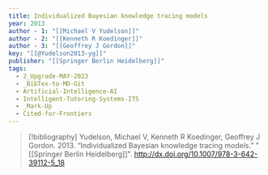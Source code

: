 ```yaml
---
title: Individualized Bayesian knowledge tracing models
year: 2013
author - 1: "[[Michael V Yudelson]]"
author - 2: "[[Kenneth R Koedinger]]"
author - 3: "[[Geoffrey J Gordon]]"
key: "[[@Yudelson2013-yg]]"
publisher: "[[Springer Berlin Heidelberg]]"
tags:
  - 2_Upgrade-MAY-2023
  - _BibTex-to-MD-Git
  - Artificial-Intelligence-AI
  - Intelligent-Tutoring-Systems-ITS
  - _Mark-Up
  - Cited-for-Frontiers
---
```


> [!bibliography]
> Yudelson, Michael V, Kenneth R Koedinger, Geoffrey J Gordon. 2013. “Individualized Bayesian knowledge tracing models.” "[[Springer Berlin Heidelberg]]". http://dx.doi.org/10.1007/978-3-642-39112-5_18